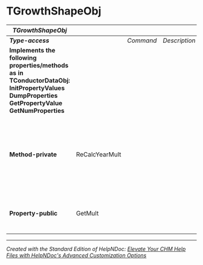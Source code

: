 # TGrowthShapeObj

| ***TGrowthShapeObj*** |  |  |  |  |
| --- | --- | --- | --- | --- |
| ***Type-access*** |  | *Command* | *Description* |  |
| **Implements the following properties/methods as in TConductorDataObj:** **InitPropertyValues**&nbsp; **DumpProperties** **GetPropertyValue** **GetNumProperties** |  |  |  |  |
| **Method-private** | ReCalcYearMult |  |  | Fill up the YearMult array with total yearly multiplier from base year. |
| **Property-public** | GetMult |  |  | Get multiplier for Specified Year. |



***
_Created with the Standard Edition of HelpNDoc: [Elevate Your CHM Help Files with HelpNDoc's Advanced Customization Options](<https://www.helpndoc.com/feature-tour/create-chm-help-files/>)_
